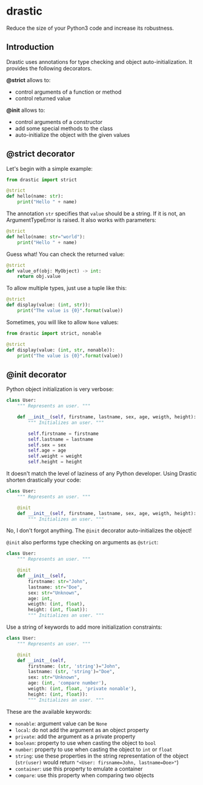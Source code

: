 # drastic
Reduce the size of your Python3 code and increase its robustness.

## Introduction
Drastic uses annotations for type checking and object auto-initialization. It provides the following decorators.

**@strict** allows to:
- control arguments of a function or method
- control returned value

**@init** allows to:
- control arguments of a constructor
- add some special methods to the class
- auto-initialize the object with the given values

## @strict decorator

Let's begin with a simple example:

```Python
from drastic import strict

@strict
def hello(name: str):
    print("Hello " + name)
```

The annotation `str` specifies that `value` should be a string. If it is not, an ArgumentTypeError is raised. It also works with parameters:

```Python
@strict
def hello(name: str="world"):
    print("Hello " + name)
```

Guess what! You can check the returned value:

```Python
@strict
def value_of(obj: MyObject) -> int:
    return obj.value
```

To allow multiple types, just use a tuple like this:

```Python
@strict
def display(value: (int, str)):
    print("The value is {0}".format(value))
```

Sometimes, you will like to allow `None` values:

```Python
from drastic import strict, nonable

@strict
def display(value: (int, str, nonable)):
    print("The value is {0}".format(value))
```


## @init decorator

Python object initialization is very verbose:

```Python
class User:
    """ Represents an user. """

    def __init__(self, firstname, lastname, sex, age, weigth, height):
        """ Initializes an user. """

        self.firstname = firstname
        self.lastname = lastname
        self.sex = sex
        self.age = age
        self.weight = weight
        self.height = height
```

It doesn't match the level of laziness of any Python developer. Using Drastic shorten drastically your code:

```Python
class User:
    """ Represents an user. """

    @init
    def __init__(self, firstname, lastname, sex, age, weigth, height):
        """ Initializes an user. """
```

No, I don't forgot anything. The `@init` decorator auto-initializes the object!

`@init` also performs type checking on arguments as `@strict`:

```Python
class User:
    """ Represents an user. """

    @init
    def __init__(self,
        firstname: str="John",
        lastname: str="Doe",
        sex: str="Unknown",
        age: int,
        weigth: (int, float),
        height: (int, float)):
        """ Initializes an user. """
```

Use a string of keywords to add more initialization constraints:

```Python
class User:
    """ Represents an user. """

    @init
    def __init__(self,
        firstname: (str, 'string')="John",
        lastname: (str, 'string')="Doe",
        sex: str="Unknown",
        age: (int, 'compare number'),
        weigth: (int, float, 'private nonable'),
        height: (int, float)):
        """ Initializes an user. """
```

These are the available keywords:
- `nonable`: argument value can be `None`
- `local`: do not add the argument as an object property
- `private`: add the argument as a private property
- `boolean`: property to use when casting the object to `bool`
- `number`: property to use when casting the object to `int` or `float`
- `string`: use these properties in the string representation of the object (`str(user)` would return `"<User: firsname=John, lastname=Doe>"`)
- `container`: use this property to emulate a container
- `compare`: use this property when comparing two objects
